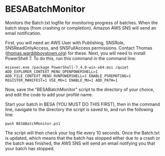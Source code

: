 # BESABatchMonitor
Monitors the Batch.txt logfile for monitoring progress of batches. When the batch stops (from crashing or completion), Amazon AWS SNS will send an email notification.

First, you will need an AWS User with Publishing, SNSRole, SNSReadOnlyAccess, and SNSFullAccess permissions. Contact Thomas (thomas.ward@boystown.org) for these.
Next, you will need to install PowerShell 7. To do this, run this command in the command line:
```
msiexec.exe /package PowerShell-7.4.0-win-x64.msi /quiet ADD_EXPLORER_CONTEXT_MENU_OPENPOWERSHELL=1 ADD_FILE_CONTEXT_MENU_RUNPOWERSHELL=1 ENABLE_PSREMOTING=1 REGISTER_MANIFEST=1 USE_MU=1 ENABLE_MU=1 ADD_PATH=1
```
Now, save the "BESABatchMonitor" script to the directory of your choice, and edit the code to add your profile name.

Start your batch in BESA (YOU MUST DO THIS FIRST), then in the command line, navigate to the directory the script is saved to, and run the following line:
```
pwsh BESABatchMonitor.ps1
```
The script will then check your log file every 10 seconds. Once the Batch.txt is updated, which means that the batch has stopped either due to a crash or the batch was finished, the AWS SNS will send an email notifying you that your batch has stopped.
